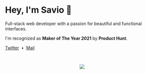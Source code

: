 # Hey, I'm Savio 👋

Full-stack web developer with a passion for beautiful and functional interfaces.

I'm recognized as **Maker of The Year 2021** by **Product Hunt**.

[Twitter](http://twitter.com/saviomartin7)&nbsp;&nbsp;•&nbsp;&nbsp;[Mail](mailto:saviomartin2007@gmail.com)&nbsp;&nbsp;

<br>

<p align='center'><img src='https://visitor-badge.laobi.icu/badge?page_id=saviomartin&left_color=blue&left_text=Total%20Visitors&right_color=#0096c7'></p>
